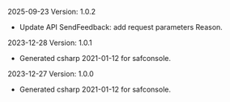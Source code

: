 2025-09-23 Version: 1.0.2
- Update API SendFeedback: add request parameters Reason.


2023-12-28 Version: 1.0.1
- Generated csharp 2021-01-12 for safconsole.

2023-12-27 Version: 1.0.0
- Generated csharp 2021-01-12 for safconsole.

